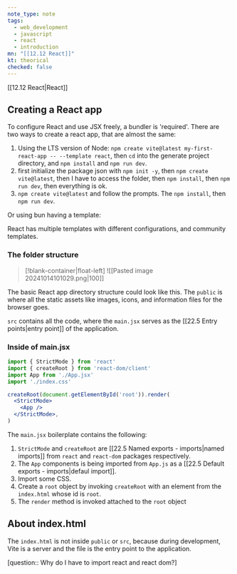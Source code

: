 ```yaml
---
note_type: note
tags:
  - web_development
  - javascript
  - react
  - introduction
mn: "[[12.12 React]]"
kt: theorical
checked: false
---
```

[[12.12 React|React]]

## Creating a React app
To configure React and use JSX freely, a bundler is 'required'. There are two ways to create a react app, that are almost the same:
1. Using the LTS version of Node: `npm create vite@latest my-first-react-app -- --template react`, then `cd` into the generate project directory, and `npm install` and `npm run dev`.
2. first initialize the package json with `npm init -y`, then `npm create vite@latest`, then I have to access the folder, then `npm install`, then `npm run dev`, then everything is ok.
3. `npm create vite@latest` and follow the prompts. The `npm install`, then `npm run dev`.

Or using bun having a template:


React has multiple templates with different configurations, and community templates. 

### The folder structure
>[!blank-container|float-left]
>![[Pasted image 20241014101029.png|100]]

The basic React app directory structure could look like this. The `public` is where all the static assets like images, icons, and information files for the browser goes. 

`src` contains all the code, where the `main.jsx` serves as the [[22.5 Entry points|entry point]] of the application. 






### Inside of main.jsx
```jsx
import { StrictMode } from 'react'
import { createRoot } from 'react-dom/client'
import App from './App.jsx'
import './index.css'

createRoot(document.getElementById('root')).render(
  <StrictMode>
    <App />
  </StrictMode>,
)
```

The `main.jsx` boilerplate contains the following:
1. `StrictMode` and `createRoot` are [[22.5 Named exports - imports|named imports]] from `react` and `react-dom` packages respectively.
2. The `App` components is being imported from `App.js` as a [[22.5 Default exports - imports|defaul import]]. 
3. Import some CSS.
4. Create a `root` object by invoking `createRoot` with an element from the `index.html` whose id is `root`. 
5. The `render` method is invoked attached to the `root` object

## About index.html
The `index.html` is not inside `public` or `src`, because during development, Vite is a server and the file is the entry point to the application. 

[question:: Why do I have to import react and react dom?]

